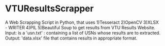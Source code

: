 # VTUResultsScrapper
A Web Scrapping Script in Python, that uses  1)Tesseract 2)OpenCV 3)XLSX - WRITER 4)PIL 5)Beautiful Soup to get results from VTU Results Website. Input: is a 'usn.txt' : containing a list of USNs whose results are to extracted. Output: 'data.xlsx' file that contains results in appropriate format.
